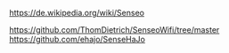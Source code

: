https://de.wikipedia.org/wiki/Senseo

https://github.com/ThomDietrich/SenseoWifi/tree/master
https://github.com/ehajo/SenseHaJo
